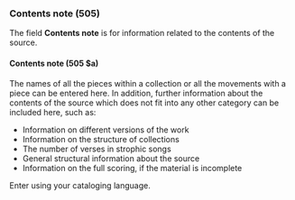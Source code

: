 ### Contents note (505)  

The field **Contents note** is for information related to the contents of the source.   

#### Contents note (505 $a)  

The names of all the pieces within a collection or all the movements with a piece can be entered here. In addition, further information about the contents of the source which does not fit into any other category can be included here, such as:

- Information on different versions of the work
- Information on the structure of collections
- The number of verses in strophic songs
- General structural information about the source
- Information on the full scoring, if the material is incomplete  

Enter using your cataloging language.
